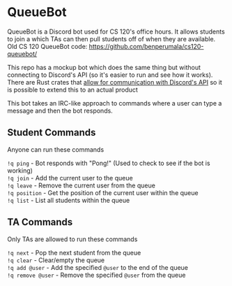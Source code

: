 # QueueBot

QueueBot is a Discord bot used for CS 120's office hours. It allows students to join a which TAs can then pull students off of when they are available.
Old CS 120 QueueBot code: <https://github.com/benperumala/cs120-queuebot/>

This repo has a mockup bot which does the same thing but without connecting to Discord's API (so it's easier to run and see how it works).
There are Rust crates that [allow for communication with Discord's API](https://github.com/SpaceManiac/discord-rs) so it is possible to extend this to an actual product

This bot takes an IRC-like approach to commands where a user can type a message and then the bot responds.

## Student Commands

Anyone can run these commands

`!q ping` - Bot responds with "Pong!" (Used to check to see if the bot is working)  
`!q join` - Add the current user to the queue  
`!q leave` - Remove the current user from the queue  
`!q position` - Get the position of the current user within the queue  
`!q list` - List all students within the queue  

## TA Commands

Only TAs are allowed to run these commands

`!q next` - Pop the next student from the queue  
`!q clear` - Clear/empty the queue  
`!q add @user` - Add the specified `@user` to the end of the queue  
`!q remove @user` - Remove the specified `@user` from the queue  
